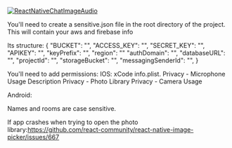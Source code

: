 [![ReactNativeChatImageAudio](https://img.youtube.com/vi/o-AKiet6xgo/0.jpg)](https://www.youtube.com/watch?v=o-AKiet6xgo "ReactNativeChatImageAudio")

You'll need to create a sensitive.json file in the root directory of the project. This will contain your aws and firebase info

Its structure:
{
    "BUCKET": "",
    "ACCESS_KEY": "",
    "SECRET_KEY": "",
    "APIKEY": "",
    "keyPrefix": "",
    "region": ""
    "authDomain": "",
    "databaseURL": "",
    "projectId": "",
    "storageBucket": "",
    "messagingSenderId": "",
}

You'll need to add permissions:
IOS: xCode info.plist.
Privacy - Microphone Usage Description
Privacy - Photo Library 
Privacy - Camera Usage

Android: 
    <uses-permission android:name="android.permission.CAMERA" />
    <uses-permission android:name="android.permission.RECORD_AUDIO"/>

Names and rooms are case sensitive.

If app crashes when trying to open the photo library:https://github.com/react-community/react-native-image-picker/issues/667
